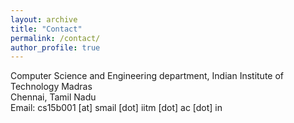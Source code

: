 ```yaml
---
layout: archive
title: "Contact"
permalink: /contact/
author_profile: true
---
```

Computer Science and Engineering department, Indian Institute of Technology Madras<br>
Chennai, Tamil Nadu<br>
Email: cs15b001 [at] smail [dot] iitm [dot] ac [dot] in